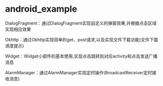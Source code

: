 # android_example

DialogFragment：通过DialogFragment实现自定义的弹窗效果,并根据点击区域实现相应效果

Okhttp：通过Okhttp实现简单的get、post请求,以及实现文件下载功能(文件下载进度提示)

Widget：Widget小部件的基本使用,实现点击跳转到对应activity和点击发送广播消息

AlarmManager：通过AlarmManager实现定时操作(BroadcastReceiver定时接收消息)




